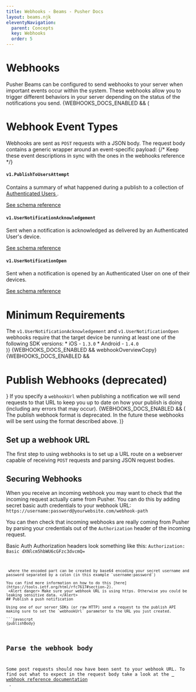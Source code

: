 ```yaml
---
title: Webhooks - Beams - Pusher Docs
layout: beams.njk
eleventyNavigation: 
  parent: Concepts
  key: Webhooks
  order: 5
---
```

# Webhooks
 
Pusher Beams can be configured to send webhooks to your server when important events occur within the system. These webhooks allow you to trigger different behaviors in your server depending on the status of the notifications you send. 
 {WEBHOOKS_DOCS_ENABLED && (  
# Webhook Event Types
 
Webhooks are sent as `POST` requests with a JSON body. The request body contains a generic wrapper around an event-specific payload: 
 {/* Keep these event descriptions in sync with the ones in the webhooks reference */} 
####  `v1.PublishToUsersAttempt` 
 
 Contains a summary of what happened during a publish to a collection of [ Authenticated Users ](/docs/beams/concepts/authenticated-users) . 
 
[ See schema reference ](/docs/beams/reference/webhooks#v1-publishtousersattempt) 
 
####  `v1.UserNotificationAcknowledgement` 
 
 Sent when a notification is acknowledged as delivered by an Authenticated User's device. 
 
[ See schema reference ](/docs/beams/reference/webhooks#v1-usernotificationacknowledgement) 
 
####  `v1.UserNotificationOpen` 
 
Sent when a notification is opened by an Authenticated User on one of their devices. 
 
[ See schema reference ](/docs/beams/reference/webhooks#v1-usernotificationopen) 
 
# Minimum Requirements
 
The `v1.UserNotificationAcknowledgement` and `v1.UserNotificationOpen` webhooks require that the target device be running at least one of the following SDK versions:  *  iOS - `1.3.0`  *  Android - `1.4.0`   
  )} {WEBHOOKS_DOCS_ENABLED && webhookOverviewCopy} {WEBHOOKS_DOCS_ENABLED && 
# Publish Webhooks (deprecated)
} 
If you specify a `webhookUrl` when publishing a notification we will send requests to that URL to keep you up to date on how your publish is doing (including any errors that may occur). 
 {WEBHOOKS_DOCS_ENABLED && ( <Alert warning> The publish webhook format is deprecated. In the future these webhooks will be sent using the format described above. </Alert> )} 
## Set up a webhook URL
 
The first step to using webhooks is to set up a URL route on a webserver capable of receiving `POST` requests and parsing JSON request bodies. 
 
## Securing Webhooks
 
When you receive an incoming webhook you may want to check that the incoming request actually came from Pusher. You can do this by adding secret basic auth credentials to your webhook URL: ` https://username:password@yourwebsite.com/webhook-path ` 
 
You can then check that incoming webhooks are really coming from Pusher by parsing your credentials out of the `Authorization` header of the incoming request. 
 
Basic Auth Authorization headers look something like this: <Code>Authorization: Basic dXNlcm5hbWU6cGFzc3dvcmQ=
```
 where the encoded part can be created by base64 encoding your secret username and password separated by a colon (in this example `username:password`) 
 
You can find more information on how to do this [here](https://tools.ietf.org/html/rfc7617#section-2). 
 <Alert danger> Make sure your webhook URL is using https. Otherwise you could be leaking sensitive data. </Alert> 
## Publish a push notification
 
Using one of our server SDKs (or raw HTTP) send a request to the publish API making sure to set the `webhookUrl` parameter to the URL you just created. 
 
```javascrpt
{publishBody}
```
 
## Parse the webhook body
 
Some post requests should now have been sent to your webhook URL. To find out what to expect in the request body take a look at the [ webhook reference documentation ](/docs/beams/reference/webhooks) . 

